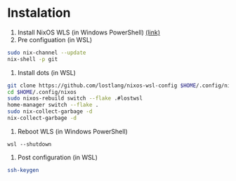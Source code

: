# Instalation

1. Install NixOS WLS (in Windows PowerShell) [(link)](https://github.com/nix-community/NixOS-WSL)
1. Pre configuation (in WSL)
```bash
sudo nix-channel --update
nix-shell -p git
```
1. Install dots (in WSL)
```bash
git clone https://github.com/lostlang/nixos-wsl-config $HOME/.config/nixos
cd $HOME/.config/nixos
sudo nixos-rebuild switch --flake .#lostwsl
home-manager switch --flake .
sudo nix-collect-garbage -d
nix-collect-garbage -d
```
1. Reboot WLS (in Windows PowerShell)
```
wsl --shutdown
```
1. Post configuration (in WSL)
```bash
ssh-keygen
```
